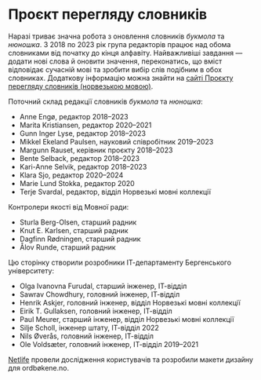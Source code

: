 # Проєкт перегляду словників
Наразі триває значна робота з оновлення словників _букмола_ та _нюношка_. З 2018 по 2023 рік група редакторів працює над обома словниками від початку до кінця алфавіту. Найважливіші завдання — додати нові слова й оновити значення, переконатись, що вміст відповідає сучасній мові та зробити вибір слів подібним в обох словниках. Додаткову інформацію можна знайти на [сайті Проєкту перегляду словників (норвезькою мовою)](https://www.uib.no/lle/revisjonsprosjektet).

Поточний склад редакції словників _букмола_ та _нюношка_:

*   Anne Engø, редактор 2018–2023
*   Marita Kristiansen, редактор 2020–2021
*   Gunn Inger Lyse, редактор 2018–2023
*   Mikkel Ekeland Paulsen, науковий співробітник 2019–2023
*   Margunn Rauset, керівник проєкту 2018–2023
*   Bente Selback, редактор 2018–2023
*   Kari-Anne Selvik, редактор 2018–2023
*   Klara Sjo, редактор 2020–2024
*   Marie Lund Stokka, редактор 2020
*   Terje Svardal, редактор, відділ Норвезькі мовні коллекції

Контролери якості від Мовної ради:

*   Sturla Berg-Olsen, старший радник
*   Knut E. Karlsen, старший радник
*   Dagfinn Rødningen, старший радник
*   Ålov Runde, старший радник

Цю сторінку створили розробники ІТ-департаменту Бергенського університету:

*   Olga Ivanovna Furudal, старший інженер, ІТ-відділ
*   Sawrav Chowdhury, головний інженер, ІТ-відділ
*   Henrik Askjer, головний інженер, відділ Норвезькі мовні коллекції
*   Eirik T. Gullaksen, головний інженер, ІТ-відділ
*   Paul Meurer, старший інженер, відділ Норвезькі мовні коллекції
*   Silje Scholl, інженер штату, ІТ-відділ 2022
*   Nils Øverås, головний інженер, ІТ-відділ
*   Ole Voldsæter, головний інженер, ІТ-відділ 2019–2021

[Netlife](https://www.netlife.com/) провели дослідження користувачів та розробили макети дизайну для ordbøkene.no.
